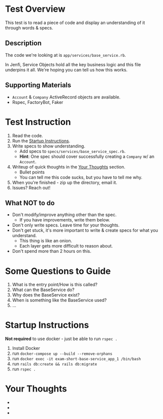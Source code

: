 # Test Overview

This test is to read a piece of code and display an understanding of it through words & specs.

## Description

The code we're looking at is `app/services/base_service.rb`.

In Jenfi, Service Objects hold all the key business logic and this file underpins it all. We're hoping you can tell us how this works.

## Supporting Materials

- `Account` & `Company` ActiveRecord objects are available.
- Rspec, FactoryBot, Faker

# Test Instruction

1. Read the code.
1. Run the [Startup Instructions](#instructions).
1. Write specs to show understanding.
    - Add specs to `specs/services/base_service_spec.rb`.
    - **Hint**: One spec should cover successfully creating a `Company` w/ an `Account`.
1. Writeup of quick thoughts in the [Your Thoughts](#thoughts) section.
    - Bullet points
    - You can tell me this code sucks, but you have to tell me why.
1. When you're finished - zip up the directory, email it.
1. Issues? Reach out!

## What NOT to do

- Don't modify/improve anything other than the spec.
    - If you have improvements, write them below.
- Don't only write specs. Leave time for your thoughts.
- Don't get stuck, it's more important to write & create specs for what you understand.
    - This thing is like an onion.
    - Each layer gets more difficult to reason about.
- Don't spend more than 2 hours on this.

# Some Questions to Guide

1. What is the entry point/How is this called?
1. What can the BaseService do?
1. Why does the BaseService exist?
1. When is something like the BaseService used?
1. ...

# Startup Instructions<a name="instructions"></a>

**Not required** to use docker - just be able to run `rspec .`

1. Install Docker
1. run `docker-compose up --build --remove-orphans`
1. run `docker exec -it exam-short-base-service_app_1 /bin/bash`
1. run `rails db:create && rails db:migrate`
1. run `rspec .`

# Your Thoughts <a name="thoughts"></a>

- 
- 
- 